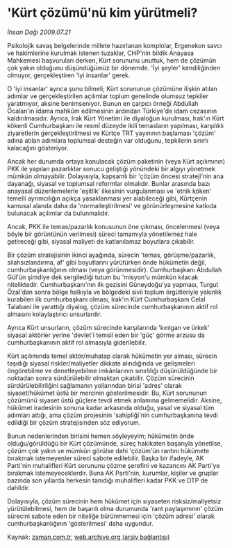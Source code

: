 # 'Kürt çözümü'nü kim yürütmeli?

*İhsan Dağı 2009.07.21*

<tr><td class="metin" colspan="2" style="padding-top: 20px; padding-left: 5px; padding-right: 10px;">Psikolojik savaş belgelerinde millete hazırlanan komplolar, Ergenekon savcı ve hakimlerine kurulmak istenen tuzaklar, CHP'nin bildik Anayasa Mahkemesi başvuruları derken, Kürt sorununu unuttuk, hem de çözümün çok yakın olduğunu düşündüğümüz bir dönemde. 'İyi şeyler' kendiliğinden olmuyor, gerçekleştiren 'iyi insanlar' gerek.</td></tr><tr><td class="metin" colspan="2" style="padding-top: 20px; padding-left: 5px; padding-right: 10px;"><p>O 'iyi insanlar' ayrıca şunu bilmeli; Kürt sorununun çözümüne ilişkin atılan adımlar ve gerçekleştirilen açılımlar toplum genelinde olumsuz tepkiler yaratmıyor, aksine benimseniyor. Bunun en çarpıcı örneği Abdullah Öcalan'ın idama mahkûm edilmesinin ardından Türkiye'de idam cezasının kaldırılmasıdır. Ayrıca, Irak Kürt Yönetimi ile diyaloğun kurulması, Irak'ın Kürt kökenli Cumhurbaşkanı ile resmî düzeyde ikili temasların yapılması, karşılıklı ziyaretlerin gerçekleştirilmesi ve Kürtçe TRT yayınının başlaması 'çözüm' adına atılan adımlara toplumsal desteğin var olduğunu, tepkilerin sınırlı kalacağını gösteriyor.
<p>Ancak her durumda ortaya konulacak çözüm paketinin (veya Kürt açılımının) PKK ile yapılan pazarlıklar sonucu geliştiği yönündeki bir algıyı yönetmek mümkün olmayabilir. Dolayısıyla, kapsamlı bir 'çözüm öncesi strateji'nin ana dayanağı, siyasal ve toplumsal reformlar olmalıdır. Bunlar arasında bazı anayasal düzenlemelerle 'eşitlik' ilkesinin vurgulanması ve 'etnik köken' temelli ayrımcılığın açıkça yasaklanması yer alabileceği gibi, Kürtçenin kamusal alanda daha da 'normalleştirilmesi' ve görünürleşmesine katkıda bulunacak açılımlar da bulunmalıdır.
<p>Ancak, PKK ile temas/pazarlık konusunun öne çıkması, öncelenmesi (veya böyle bir görüntünün verilmesi) süreci tamamıyla yönetilemez hale getireceği gibi, siyasal maliyeti de katlanılamaz boyutlara çıkabilir.
<p>Bir çözüm stratejisinin ikinci ayağında, sürecin 'temas, görüşme/pazarlık, silahsızlandırma, af' gibi boyutlarını yürütürken önde hükümetin değil, cumhurbaşkanlığının olması (veya görünmesidir). Cumhurbaşkanı Abdullah Gül'ün şimdiye dek sergilediği tutum bu 'misyon'u mümkün kılacak niteliktedir. Cumhurbaşkanı'nın ilk gezisini Güneydoğu'ya yapması, Turgut Özal'dan sonra bölge halkıyla ve bölgedeki sivil toplum örgütleriyle yakınlık kurabilen ilk cumhurbaşkanı olması, Irak'ın Kürt Cumhurbaşkanı Celal Talabani ile yarattığı diyalog, çözüm sürecinde cumhurbaşkanının aktif rol almasını kolaylaştırıcı unsurlardır.
<p>Ayrıca Kürt unsurların, çözüm sürecinde karşılarında 'kırılgan ve ürkek' siyasal aktörler yerine 'devlet'i temsil eden bir 'güç' görme arzusu da cumhurbaşkanının aktif rol almasıyla giderilebilir.
<p>Kürt açılımında temel aktör/muhatap olarak hükümetin yer alması, sürecin taşıdığı siyasal riskler/maliyetler dikkate alındığında ve gelişmeleri öngörebilme ve denetleyebilme imkânlarının sınırlılığı düşünüldüğünde bir noktadan sonra sürdürülebilir olmaktan çıkabilir. Çözüm sürecinin sürdürülebilirliğini sağlamanın yollarından birisi 'adres' olarak siyaset/hükümet üstü bir mercinin gösterilmesidir. Bu, Kürt sorununun çözümünü siyaset üstü güçlere tevdi etmek anlamına gelmemelidir. Aksine, hükümet iradesinin sonuna kadar arkasında olduğu, yasal ve siyasal tüm adımları attığı, ama çözüm projesinin 'sahipliği'nin cumhurbaşkanına tevdi edildiği bir çözüm stratejisinden söz ediyorum.
<p>Bunun nedenlerinden birisini hemen söyleyeyim; hükümetin önde olduğu/görüldüğü bir Kürt çözümünde, süreç hakikaten başarıyla yönetilse, çözüm çok yakın ve mümkün görülse dahi 'çözüm'ün rantını hükümete bırakmak istemeyenler süreci sabote edilebilir. Başka bir ifadeyle, AK Parti'nin muhalifleri Kürt sorununu çözme şerefini ve kazancını AK Parti'ye bırakmak istemeyeceklerdir. Buna AK Parti'nin, kurumlar, kişiler ve gruplar bazında son yıllarda herkesin tanıdığı muhalifleri kadar PKK ve DTP de dahildir.
<p>Dolayısıyla, çözüm sürecinin hem hükümet için siyaseten risksiz/maliyetsiz yürütülebilmesi, hem de başarılı olma durumunda 'rant paylaşımının' çözüm sürecini sabote eden bir niteliğe bürünmemesi için 'çözüm adresi' olarak cumhurbaşkanlığının 'gösterilmesi' daha uygundur.<br/></p></p></p></p></p></p></p></p></td></tr>

Kaynak: [zaman.com.tr](http://zaman.com.tr/yazar.do?yazino=871578), [web.archive.org (arşiv bağlantısı)](http://web.archive.org/web/20090816025008/http://www.zaman.com.tr:80/yazar.do?yazino=871578)
